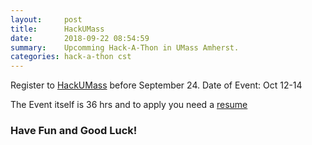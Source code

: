 ```yaml
---
layout:     post
title:      HackUMass
date:       2018-09-22 08:54:59
summary:    Upcomming Hack-A-Thon in UMass Amherst.
categories: hack-a-thon cst
---
```


Register to [HackUMass](https://hackumass.com/ "HackUMass") before September 24.
Date of Event: Oct 12-14

The Event itself is 36 hrs and to apply you need a [resume](https://www.thebalancecareers.com/high-school-resume-examples-and-writing-tips-2063554 "Resume Example")

### Have Fun and Good Luck!
